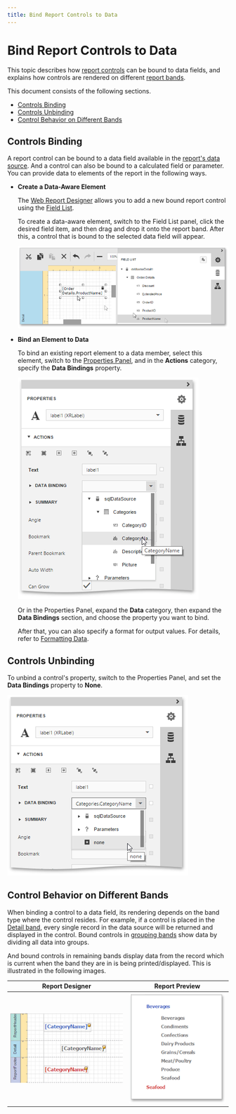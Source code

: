 ```yaml
---
title: Bind Report Controls to Data
---
```

# Bind Report Controls to Data
This topic describes how [report controls](../../../../../interface-elements-for-web/articles/report-designer/report-elements/report-controls.md) can be bound to data fields, and explains how controls are rendered on different [report bands](../../../../../interface-elements-for-web/articles/report-designer/report-elements/report-bands.md).

This document consists of the following sections.
* [Controls Binding](#binding)
* [Controls Unbinding](#unbinding)
* [Control Behavior on Different Bands](#behavior)

## <a name="binding"/>Controls Binding
A report control can be bound to a data field available in the [report's data source](../../../../../interface-elements-for-web/articles/report-designer/creating-reports/providing-data/bind-a-report-to-data.md). And a control can also be bound to a calculated field or parameter. You can provide data to elements of the report in the following ways.
* **Create a Data-Aware Element**
	
	The [Web Report Designer](../../../../../interface-elements-for-web/articles/report-designer.md) allows you to add a new bound report control using the [Field List](../../../../../interface-elements-for-web/articles/report-designer/interface-elements/field-list.md).
	 
	
	To create a data-aware element, switch to the Field List panel, click the desired field item, and then drag and drop it onto the report band. After this, a control that is bound to the selected data field will appear.
	
	![web-designer-field-list-adding-bound-control](../../../../images/Img24631.png)
* **Bind an Element to Data**
	
	To bind an existing report element to a data member, select this element, switch to the [Properties Panel](../../../../../interface-elements-for-web/articles/report-designer/interface-elements/properties-panel.md), and in the **Actions** category, specify the **Data Bindings** property.
	
	![eud-report-control-data-binding-2](../../../../images/Img119417.png)
	
	Or in the Properties Panel, expand the **Data** category, then expand the **Data Bindings** section, and choose the property you want to bind.
	
	After that, you can also specify a format for output values. For details, refer to [Formatting Data](../../../../../interface-elements-for-web/articles/report-designer/creating-reports/shaping-data/formatting-data.md).

## <a name="unbinding"/>Controls Unbinding
To unbind a control's property, switch to the Properties Panel, and set the **Data Bindings** property to **None**.

![eud-report-control-data-binding-3](../../../../images/Img119418.png)

## <a name="behavior"/>Control Behavior on Different Bands
When binding a control to a data field, its rendering depends on the band type where the control resides. For example, if a control is placed in the [Detail band](../../../../../interface-elements-for-web/articles/report-designer/report-elements/report-bands.md), every single record in the data source will be returned and displayed in the control. Bound controls in [grouping bands](../../../../../interface-elements-for-web/articles/report-designer/report-elements/report-bands.md) show data by dividing all data into groups.

And bound controls in remaining bands display data from the record which is current when the band they are in is being printed/displayed. This is illustrated in the following images.

| Report Designer | Report Preview |
|---|---|
| ![eud-report-control-data-binding-0](../../../../images/Img119407.png) | ![eud-report-control-data-binding-1](../../../../images/Img119408.png) |